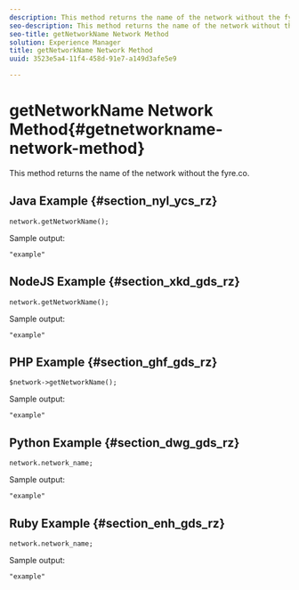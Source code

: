 ```yaml
---
description: This method returns the name of the network without the fyre.co.
seo-description: This method returns the name of the network without the fyre.co.
seo-title: getNetworkName Network Method
solution: Experience Manager
title: getNetworkName Network Method
uuid: 3523e5a4-11f4-458d-91e7-a149d3afe5e9

---
```


# getNetworkName Network Method{#getnetworkname-network-method}

This method returns the name of the network without the fyre.co.

## Java Example {#section_nyl_ycs_rz}

```
network.getNetworkName();
```

Sample output:

```
"example" 

```

## NodeJS Example {#section_xkd_gds_rz}

```
network.getNetworkName();
```

Sample output:

```
"example" 

```

## PHP Example {#section_ghf_gds_rz}

```
$network->getNetworkName(); 

```

Sample output:

```
"example" 

```

## Python Example {#section_dwg_gds_rz}

```
network.network_name; 

```

Sample output:

```
"example" 

```

## Ruby Example {#section_enh_gds_rz}

```
network.network_name; 

```

Sample output:

```
"example" 

```

